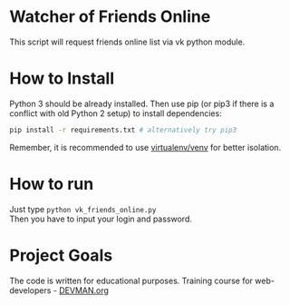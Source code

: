 # Watcher of Friends Online

This script will request friends online list via vk python module.  

# How to Install

Python 3 should be already installed. Then use pip (or pip3 if there is a conflict with old Python 2 setup) to install dependencies:

```bash
pip install -r requirements.txt # alternatively try pip3
```

Remember, it is recommended to use [virtualenv/venv](https://devman.org/encyclopedia/pip/pip_virtualenv/) for better isolation.

# How to run

Just type `python vk_friends_online.py`  
Then you have to input your login and password.


# Project Goals

The code is written for educational purposes. Training course for web-developers - [DEVMAN.org](https://devman.org)
